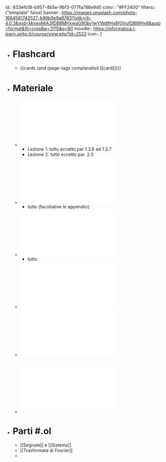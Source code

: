 id:: 633efb18-b957-4b5e-9bf3-077fa788e9d0
color:: "#FF2400"
filters:: {"template" false}
banner:: https://images.unsplash.com/photo-1664581742527-b96b9e9a9783?ixlib=rb-4.0.3&ixid=MnwxMjA3fDB8MHxwaG90by1wYWdlfHx8fGVufDB8fHx8&auto=format&fit=crop&w=3115&q=80
moodle:: https://informatica.i-learn.unito.it/course/view.php?id=2522
icon:: ∫

- # Flashcard
	- {{cards (and (page-tags complanalisi) [[card]])}}
- # Materiale
	- ![GasquetWitomski.pdf](../assets/GasquetWitomski_1665475774594_0.pdf)
		- Lezione 1: tutto eccetto par 1.3.6 ed 1.3.7
		- Lezione 2: tutto eccetto par. 2.5
	- ![Note su Trasformata di Fourier e Filtri di Segnali](../assets/Gabor_1664892872374_0.pdf)
		- tutto (facoltative le appendici)
	- ![Trasformata di Gabor](../assets/Trasformata_di_Gabor_1665499607193_0.pdf)
		- tutto
	- ![Numeri complessi - libro](../assets/Numeri_Complessi_1665042836303_0.pdf)
	- ![Numeri complessi - appunti](../assets/appunti_num_complessi_1665042866346_0.pdf)
	- ## ![Appunti](../assets/complanalisi-appunti_1674042355786_0.pdf)
- # Parti #.ol
	- [[Segnale]] e [[Sistema]]
	- [[Trasformata di Fourier]]
	-